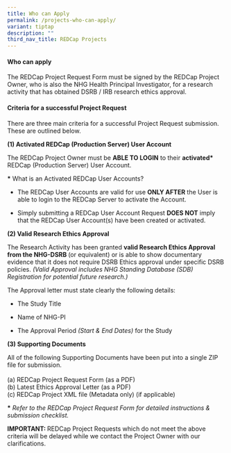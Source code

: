 ```yaml
---
title: Who can Apply
permalink: /projects-who-can-apply/
variant: tiptap
description: ""
third_nav_title: REDCap Projects
---
```

<h4><strong>Who can apply</strong></h4>
<p>The REDCap Project Request Form must be signed by the REDCap Project Owner,
who is also the NHG Health Principal Investigator, for a research activity
that has obtained DSRB / IRB research ethics approval.</p>
<h4><strong>Criteria for a successful Project Request</strong></h4>
<p>There are three main criteria for a successful Project Request submission.
These are outlined below.</p>
<p></p>
<p><strong>(1) Activated REDCap (Production Server) User Account</strong>
</p>
<p>The REDCap Project Owner must be <strong>ABLE TO LOGIN</strong> to their <strong>activated*</strong> REDCap
(Production Server) User Account.</p>
<p><strong>*</strong> What is an Activated REDCap User Accounts?</p>
<ul data-tight="true" class="tight">
<li>
<p>The REDCap User Accounts are valid for use <strong>ONLY AFTER</strong> the
User is able to login to the REDCap Server to activate the Account.</p>
</li>
<li>
<p>Simply submitting a REDCap User Account Request <strong>DOES NOT</strong> imply
that the REDCap User Account(s) have been created or activated.</p>
</li>
</ul>
<p></p>
<p></p>
<p><strong>(2) Valid Research Ethics Approval</strong>
</p>
<p>The Research Activity has been granted <strong>valid Research Ethics Approval from the NHG-DSRB </strong>(or
equivalent) or is able to show documentary evidence that it does not require
DSRB Ethics approval under specific DSRB policies.<em> (Valid Approval includes NHG Standing Database (SDB) Registration for potential future research.)</em>
</p>
<p>The Approval letter must state clearly the following details:</p>
<ul data-tight="true" class="tight">
<li>
<p>The Study Title</p>
</li>
<li>
<p>Name of NHG-PI</p>
</li>
<li>
<p>The Approval Period <em>(Start &amp; End Dates)</em> for the Study</p>
</li>
</ul>
<p></p>
<p></p>
<p><strong>(3) Supporting Documents</strong>
</p>
<p>All of the following Supporting Documents have been put into a single
ZIP file for submission.
<br>
<br>(a) REDCap Project Request Form (as a PDF)
<br>(b) Latest Ethics Approval Letter (as a PDF)
<br>(c) REDCap Project XML file (Metadata only) (if applicable)</p>
<p><strong>*</strong><em> Refer to the REDCap Project Request Form for detailed instructions &amp; submission checklist.</em>
</p>
<p></p>
<p></p>
<p><strong>IMPORTANT: </strong>REDCap Project Requests which do not meet
the above criteria will be delayed while we contact the Project Owner with
our clarifications.</p>
<p></p>